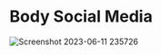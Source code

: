 # Body Social Media

![Screenshot 2023-06-11 235726](https://github.com/Wajeed-Mabroukeh/Modren-House-React-GSG-/assets/57049753/8d727db3-5434-4b99-836b-dc6668e65e1c)
